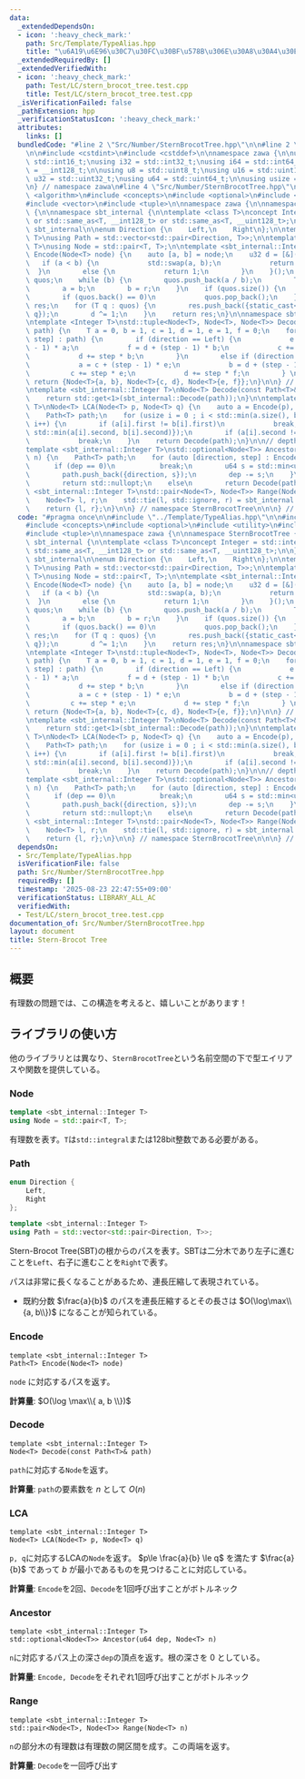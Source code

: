 ```yaml
---
data:
  _extendedDependsOn:
  - icon: ':heavy_check_mark:'
    path: Src/Template/TypeAlias.hpp
    title: "\u6A19\u6E96\u30C7\u30FC\u30BF\u578B\u306E\u30A8\u30A4\u30EA\u30A2\u30B9"
  _extendedRequiredBy: []
  _extendedVerifiedWith:
  - icon: ':heavy_check_mark:'
    path: Test/LC/stern_brocot_tree.test.cpp
    title: Test/LC/stern_brocot_tree.test.cpp
  _isVerificationFailed: false
  _pathExtension: hpp
  _verificationStatusIcon: ':heavy_check_mark:'
  attributes:
    links: []
  bundledCode: "#line 2 \"Src/Number/SternBrocotTree.hpp\"\n\n#line 2 \"Src/Template/TypeAlias.hpp\"\
    \n\n#include <cstdint>\n#include <cstddef>\n\nnamespace zawa {\n\nusing i16 =\
    \ std::int16_t;\nusing i32 = std::int32_t;\nusing i64 = std::int64_t;\nusing i128\
    \ = __int128_t;\n\nusing u8 = std::uint8_t;\nusing u16 = std::uint16_t;\nusing\
    \ u32 = std::uint32_t;\nusing u64 = std::uint64_t;\n\nusing usize = std::size_t;\n\
    \n} // namespace zawa\n#line 4 \"Src/Number/SternBrocotTree.hpp\"\n\n#include\
    \ <algorithm>\n#include <concepts>\n#include <optional>\n#include <utility>\n\
    #include <vector>\n#include <tuple>\n\nnamespace zawa {\n\nnamespace SternBrocotTree\
    \ {\n\nnamespace sbt_internal {\n\ntemplate <class T>\nconcept Integer = std::integral<T>\
    \ or std::same_as<T, __int128_t> or std::same_as<T, __uint128_t>;\n\n} // namespace\
    \ sbt_internal\n\nenum Direction {\n    Left,\n    Right\n};\n\ntemplate <sbt_internal::Integer\
    \ T>\nusing Path = std::vector<std::pair<Direction, T>>;\n\ntemplate <sbt_internal::Integer\
    \ T>\nusing Node = std::pair<T, T>;\n\ntemplate <sbt_internal::Integer T>\nPath<T>\
    \ Encode(Node<T> node) {\n    auto [a, b] = node;\n    u32 d = [&]() {\n     \
    \   if (a < b) {\n            std::swap(a, b);\n            return 0;\n      \
    \  }\n        else {\n            return 1;\n        }\n    }();\n    std::vector<T>\
    \ quos;\n    while (b) {\n        quos.push_back(a / b);\n        T r = a % b;\n\
    \        a = b;\n        b = r;\n    }\n    if (quos.size()) {\n        quos.back()--;\n\
    \        if (quos.back() == 0)\n            quos.pop_back();\n    }\n    Path<T>\
    \ res;\n    for (T q : quos) {\n        res.push_back({static_cast<Direction>(d),\
    \ q});\n        d ^= 1;\n    }\n    return res;\n}\n\nnamespace sbt_internal {\n\
    \ntemplate <Integer T>\nstd::tuple<Node<T>, Node<T>, Node<T>> Decode(const Path<T>&\
    \ path) {\n    T a = 0, b = 1, c = 1, d = 1, e = 1, f = 0;\n    for (auto [direction,\
    \ step] : path) {\n        if (direction == Left) {\n            e = c + (step\
    \ - 1) * a;\n            f = d + (step - 1) * b;\n            c += step * a;\n\
    \            d += step * b;\n        }\n        else if (direction == Right) {\n\
    \            a = c + (step - 1) * e;\n            b = d + (step - 1) * f;\n  \
    \          c += step * e;\n            d += step * f;\n        } \n    }\n   \
    \ return {Node<T>{a, b}, Node<T>{c, d}, Node<T>{e, f}};\n}\n\n} // namespace sbt_internal\n\
    \ntemplate <sbt_internal::Integer T>\nNode<T> Decode(const Path<T>& path) {\n\
    \    return std::get<1>(sbt_internal::Decode(path));\n}\n\ntemplate <sbt_internal::Integer\
    \ T>\nNode<T> LCA(Node<T> p, Node<T> q) {\n    auto a = Encode(p), b = Encode(q);\n\
    \    Path<T> path;\n    for (usize i = 0 ; i < std::min(a.size(), b.size()) ;\
    \ i++) {\n        if (a[i].first != b[i].first)\n            break;\n        path.push_back({a[i].first,\
    \ std::min(a[i].second, b[i].second)});\n        if (a[i].second != b[i].second)\n\
    \            break;\n    }\n    return Decode(path);\n}\n\n// depth is 0-indexed\n\
    template <sbt_internal::Integer T>\nstd::optional<Node<T>> Ancestor(u64 dep, Node<T>\
    \ n) {\n    Path<T> path;\n    for (auto [direction, step] : Encode(n)) {\n  \
    \      if (dep == 0)\n           break;\n        u64 s = std::min<u64>(dep, step);\n\
    \        path.push_back({direction, s});\n        dep -= s;\n    }\n    if (dep)\n\
    \        return std::nullopt;\n    else\n        return Decode(path);\n}\n\ntemplate\
    \ <sbt_internal::Integer T>\nstd::pair<Node<T>, Node<T>> Range(Node<T> n) {\n\
    \    Node<T> l, r;\n    std::tie(l, std::ignore, r) = sbt_internal::Decode(Encode(n));\n\
    \    return {l, r};\n}\n\n} // namespace SternBrocotTree\n\n\n} // namespace zawa\n"
  code: "#pragma once\n\n#include \"../Template/TypeAlias.hpp\"\n\n#include <algorithm>\n\
    #include <concepts>\n#include <optional>\n#include <utility>\n#include <vector>\n\
    #include <tuple>\n\nnamespace zawa {\n\nnamespace SternBrocotTree {\n\nnamespace\
    \ sbt_internal {\n\ntemplate <class T>\nconcept Integer = std::integral<T> or\
    \ std::same_as<T, __int128_t> or std::same_as<T, __uint128_t>;\n\n} // namespace\
    \ sbt_internal\n\nenum Direction {\n    Left,\n    Right\n};\n\ntemplate <sbt_internal::Integer\
    \ T>\nusing Path = std::vector<std::pair<Direction, T>>;\n\ntemplate <sbt_internal::Integer\
    \ T>\nusing Node = std::pair<T, T>;\n\ntemplate <sbt_internal::Integer T>\nPath<T>\
    \ Encode(Node<T> node) {\n    auto [a, b] = node;\n    u32 d = [&]() {\n     \
    \   if (a < b) {\n            std::swap(a, b);\n            return 0;\n      \
    \  }\n        else {\n            return 1;\n        }\n    }();\n    std::vector<T>\
    \ quos;\n    while (b) {\n        quos.push_back(a / b);\n        T r = a % b;\n\
    \        a = b;\n        b = r;\n    }\n    if (quos.size()) {\n        quos.back()--;\n\
    \        if (quos.back() == 0)\n            quos.pop_back();\n    }\n    Path<T>\
    \ res;\n    for (T q : quos) {\n        res.push_back({static_cast<Direction>(d),\
    \ q});\n        d ^= 1;\n    }\n    return res;\n}\n\nnamespace sbt_internal {\n\
    \ntemplate <Integer T>\nstd::tuple<Node<T>, Node<T>, Node<T>> Decode(const Path<T>&\
    \ path) {\n    T a = 0, b = 1, c = 1, d = 1, e = 1, f = 0;\n    for (auto [direction,\
    \ step] : path) {\n        if (direction == Left) {\n            e = c + (step\
    \ - 1) * a;\n            f = d + (step - 1) * b;\n            c += step * a;\n\
    \            d += step * b;\n        }\n        else if (direction == Right) {\n\
    \            a = c + (step - 1) * e;\n            b = d + (step - 1) * f;\n  \
    \          c += step * e;\n            d += step * f;\n        } \n    }\n   \
    \ return {Node<T>{a, b}, Node<T>{c, d}, Node<T>{e, f}};\n}\n\n} // namespace sbt_internal\n\
    \ntemplate <sbt_internal::Integer T>\nNode<T> Decode(const Path<T>& path) {\n\
    \    return std::get<1>(sbt_internal::Decode(path));\n}\n\ntemplate <sbt_internal::Integer\
    \ T>\nNode<T> LCA(Node<T> p, Node<T> q) {\n    auto a = Encode(p), b = Encode(q);\n\
    \    Path<T> path;\n    for (usize i = 0 ; i < std::min(a.size(), b.size()) ;\
    \ i++) {\n        if (a[i].first != b[i].first)\n            break;\n        path.push_back({a[i].first,\
    \ std::min(a[i].second, b[i].second)});\n        if (a[i].second != b[i].second)\n\
    \            break;\n    }\n    return Decode(path);\n}\n\n// depth is 0-indexed\n\
    template <sbt_internal::Integer T>\nstd::optional<Node<T>> Ancestor(u64 dep, Node<T>\
    \ n) {\n    Path<T> path;\n    for (auto [direction, step] : Encode(n)) {\n  \
    \      if (dep == 0)\n           break;\n        u64 s = std::min<u64>(dep, step);\n\
    \        path.push_back({direction, s});\n        dep -= s;\n    }\n    if (dep)\n\
    \        return std::nullopt;\n    else\n        return Decode(path);\n}\n\ntemplate\
    \ <sbt_internal::Integer T>\nstd::pair<Node<T>, Node<T>> Range(Node<T> n) {\n\
    \    Node<T> l, r;\n    std::tie(l, std::ignore, r) = sbt_internal::Decode(Encode(n));\n\
    \    return {l, r};\n}\n\n} // namespace SternBrocotTree\n\n\n} // namespace zawa\n"
  dependsOn:
  - Src/Template/TypeAlias.hpp
  isVerificationFile: false
  path: Src/Number/SternBrocotTree.hpp
  requiredBy: []
  timestamp: '2025-08-23 22:47:55+09:00'
  verificationStatus: LIBRARY_ALL_AC
  verifiedWith:
  - Test/LC/stern_brocot_tree.test.cpp
documentation_of: Src/Number/SternBrocotTree.hpp
layout: document
title: Stern-Brocot Tree
---
```


## 概要

有理数の問題では、この構造を考えると、嬉しいことがあります！

## ライブラリの使い方

他のライブラリとは異なり、`SternBrocotTree`という名前空間の下で型エイリアスや関数を提供している。

### Node

```cpp
template <sbt_internal::Integer T>
using Node = std::pair<T, T>;
```

有理数を表す。`T`は`std::integral`または128bit整数である必要がある。

### Path

```cpp
enum Direction {
    Left,
    Right
};

template <sbt_internal::Integer T>
using Path = std::vector<std::pair<Direction, T>>;
```

Stern-Brocot Tree(SBT)の根からのパスを表す。SBTは二分木であり左子に進むことを`Left`、右子に進むことを`Right`で表す。

パスは非常に長くなることがあるため、連長圧縮して表現されている。

- 既約分数 $\frac{a}{b}$ のパスを連長圧縮するとその長さは $O(\log\max\\{a, b\\})$ になることが知られている。

### Encode

```
template <sbt_internal::Integer T>
Path<T> Encode(Node<T> node)
```

`node` に対応するパスを返す。

**計算量**: $O(\log \max\\{ a, b \\})$

### Decode

```
template <sbt_internal::Integer T>
Node<T> Decode(const Path<T>& path)
```

`path`に対応する`Node`を返す。

**計算量**: `path`の要素数を $n$ として $O(n)$

### LCA

```
template <sbt_internal::Integer T>
Node<T> LCA(Node<T> p, Node<T> q)
```

`p, q`に対応するLCAの`Node`を返す。 $p\le \frac{a}{b} \le q$ を満たす $\frac{a}{b}$ であって $b$ が最小であるものを見つけることに対応している。

**計算量**: `Encode`を2回、`Decode`を1回呼び出すことがボトルネック

### Ancestor

```
template <sbt_internal::Integer T>
std::optional<Node<T>> Ancestor(u64 dep, Node<T> n)
```

`n`に対応するパス上の深さ`dep`の頂点を返す。根の深さを $0$ としている。

**計算量**: `Encode, Decode`をそれぞれ1回呼び出すことがボトルネック

### Range

```
template <sbt_internal::Integer T>
std::pair<Node<T>, Node<T>> Range(Node<T> n)
```

`n`の部分木の有理数は有理数の開区間を成す。この両端を返す。

**計算量**: `Decode`を一回呼び出す
